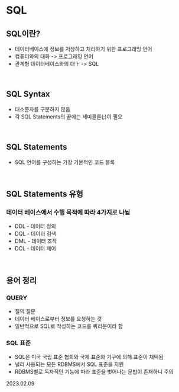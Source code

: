 # SQL

## SQL이란?
* 데이터베이스에 정보를 저장하고 처리하기 위한 프로그래밍 언어
* 컴퓨터와의 대화 -> 프로그래밍 언어
* 관계형 데이터베이스와의 대ㅏ -> SQL  

<br/>

## SQL Syntax
* 대소문자를 구분하지 않음
* 각 SQL Statements의 끝에는 세미콜론(;)이 필요

<br/>

## SQL Statements
* SQL 언어를 구성하는 가장 기본적인 코드 블록

<br/>

## SQL Statements 유형
### 데이터 베이스에서 수행 목적에 따라 4가지로 나뉨
* DDL - 데이터 정의
* DQL - 데이터 검색
* DML - 데이터 조작
* DCL - 데이터 제어

<br/>

## 용어 정리
### QUERY
* 질의 질문
* 데이터 베이스로부터 정보를 요청하는 것
* 일반적으로 SQL로 작성하는 코드를 쿼리문이라 함

### SQL 표준
* SQL은 미국 국립 표준 협회와 국제 표준화 기구에 의해 표준이 채택됨
* 널리 사용되는 모든 RDBMS에서 SQL 표준을 지원
* RDBMS별로 독자적인 기능에 따라 표준을 벗어나는 문법이 존재하니 주의


2023.02.09